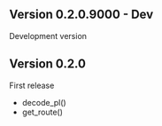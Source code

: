 
## Version 0.2.0.9000 - Dev

Development version



## Version 0.2.0

First release

* decode_pl()
* get_route()
